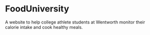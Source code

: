 # FoodUniversity
A website to help college athlete students at Wentworth monitor their calorie intake and cook healthy meals. 

